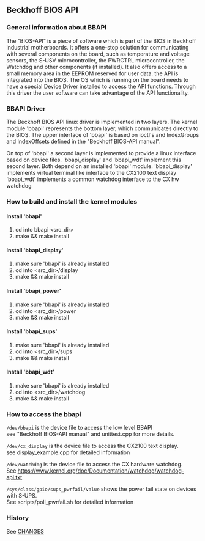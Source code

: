 ## Beckhoff BIOS API

### General information about BBAPI
The “BIOS-API” is a piece of software which is part of the BIOS in Beckhoff industrial motherboards. 
It offers a one-stop solution for communicating with several components on the board, 
such as temperature and voltage sensors, the S-USV microcontroller, the PWRCTRL microcontroller, 
the Watchdog and other components (if installed). 
It also offers access to a small memory area in the EEPROM reserved for user data.
the API is integrated into the BIOS. 
The OS which is running on the board needs to have a special Device Driver installed to access the API functions. 
Through this driver the user software can take advantage of the API functionality.

### BBAPI Driver
The Beckhoff BIOS API linux driver is implemented in two layers.
The kernel module 'bbapi' represents the bottom layer, which communicates
directly to the BIOS. The upper interface of 'bbapi' is based on ioctl's
and IndexGroups and IndexOffsets defined in the "Beckhoff BIOS-API manual".

On top of 'bbapi' a second layer is implemented to provide a linux interface
based on device files. 'bbapi_display' and 'bbapi_wdt' implement this second
layer. Both depend on an installed 'bbapi' module.
'bbapi_display' implements virtual terminal like interface to the CX2100 text display
'bbapi_wdt' implements a common watchdog interface to the CX hw watchdog


### How to build and install the kernel modules
#### Install 'bbapi'

1. cd into bbapi <src_dir>
2. make && make install

#### Install 'bbapi_display'

1. make sure 'bbapi' is already installed
2. cd into <src_dir>/display
3. make && make install

#### Install 'bbapi_power'

1. make sure 'bbapi' is already installed
2. cd into <src_dir>/power
3. make && make install

#### Install 'bbapi_sups'

1. make sure 'bbapi' is already installed
2. cd into <src_dir>/sups
3. make && make install

#### Install 'bbapi_wdt'

1. make sure 'bbapi' is already installed
2. cd into <src_dir>/watchdog
3. make && make install


### How to access the bbapi
`/dev/bbapi` is the device file to access the low level BBAPI<br/>
see "Beckhoff BIOS-API manual" and unittest.cpp for more details.

`/dev/cx_display` is the device file to access the CX2100 text display.<br/>
see display_example.cpp for detailed information

`/dev/watchdog` is the device file to access the CX hardware watchdog.<br/>
See https://www.kernel.org/doc/Documentation/watchdog/watchdog-api.txt

`/sys/class/gpio/sups_pwrfail/value` shows the power fail state on devices with S-UPS.<br/>
See scripts/poll_pwrfail.sh for detailed information

### History
See [CHANGES](CHANGES)

